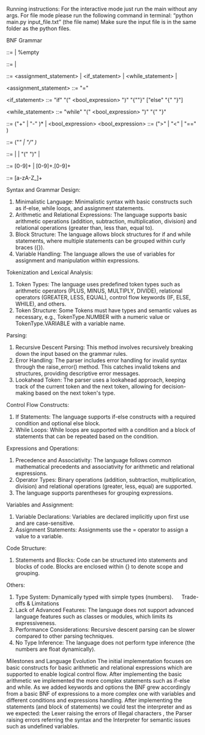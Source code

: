 Running instructions:
For the interactive mode just run the main without any args.
For file mode please run the following command in terminal:
“python main.py input_file.txt” (the file name)
Make sure the input file is in the same folder as the python files.

BNF Grammar


<program>           ::=   <block> | %empty

<block> 	            ::=   <statement> <block>
                        | <statement>

<statement>             ::= <assignment_statement>
                            | <if_statement>
                            | <while_statement>
					 | <expression>

<assignment_statement>  ::= <variable> "=" <expression>

<if_statement>          ::= "if" "(" <bool_expression> ")" "{"<block>"}"
                            ["else" "{" <block> "}"]

<while_statement>     ::= "while" "(" <bool_expression> ")" "{" <block> "}"

<expression>            ::= <term> ("+" <term> | "-" <term>)* 
| <bool_expression>
<bool_expression>       ::=  <term> (">" <term> | "<" <term> | "==" <term>)

<term>                  ::= <factor> ("*" <factor> | "/" <factor>)*

<factor>                ::= <number>
                            | <variable>
                            | "(" <expression> ")"
                            | <factor>

<number>                ::= [0-9]+ | [0-9]+.[0-9]+

<variable>              ::= [a-zA-Z_]+

Syntax and Grammar Design:
1.	Minimalistic Language: Minimalistic syntax with basic constructs such as if-else, while loops, and assignment statements.
2.	Arithmetic and Relational Expressions: The language supports basic arithmetic operations (addition, subtraction, multiplication, division) and relational operations (greater than, less than, equal to).
3.	Block Structure: The language allows block structures for if and while statements, where multiple statements can be grouped within curly braces ({}).
4.	Variable Handling: The language allows the use of variables for assignment and manipulation within expressions.

Tokenization and Lexical Analysis:
1.	Token Types: The language uses predefined token types such as arithmetic operators (PLUS, MINUS, MULTIPLY, DIVIDE), relational operators (GREATER, LESS, EQUAL), control flow keywords (IF, ELSE, WHILE), and others.
2.	Token Structure: Some Tokens must have types and semantic values as necessary, e.g., TokenType.NUMBER with a numeric value or TokenType.VARIABLE with a variable name.

Parsing:
1.	Recursive Descent Parsing: This method involves recursively breaking down the input based on the grammar rules.
2.	Error Handling: The parser includes error handling for invalid syntax through the raise_error() method. This catches invalid tokens and structures, providing descriptive error messages.
3.	Lookahead Token: The parser uses a lookahead approach, keeping track of the current token and the next token, allowing for decision-making based on the next token's type.

Control Flow Constructs:
1.	If Statements: The language supports if-else constructs with a required condition and optional else block.
2.	While Loops: While loops are supported with a condition and a block of statements that can be repeated based on the condition.

Expressions and Operations:
1.	Precedence and Associativity: The language follows common mathematical precedents and associativity for arithmetic and relational expressions.
2.	Operator Types: Binary operations (addition, subtraction, multiplication, division) and relational operations (greater, less, equal) are supported.
3.	The language supports parentheses for grouping expressions.

Variables and Assignment:
1.	Variable Declarations: Variables are declared implicitly upon first use and are case-sensitive.
2.	Assignment Statements: Assignments use the = operator to assign a value to a variable.

Code Structure:
1.	Statements and Blocks: Code can be structured into statements and blocks of code. Blocks are enclosed within {} to denote scope and grouping.

Others:
1.	Type System: Dynamically typed with simple types (numbers).
 
Trade-offs & Limitations
1.	Lack of Advanced Features: The language does not support advanced language features such as classes or modules, which limits its expressiveness.
2.	Performance Considerations: Recursive descent parsing can be slower compared to other parsing techniques.
3.	No Type Inference: The language does not perform type inference (the numbers are float dynamically).

Milestones and Language Evolution
The initial implementation focuses on basic constructs for basic arithmetic and relational expressions which are supported to enable logical control flow.
After implementing the basic arithmetic we implemented the more complex statements such as if-else and while.
As we added keywords and options the BNF grew accordingly from a basic BNF of expressions to a more complex one with variables and different conditions and expressions handling.
After implementing the statements (and block of statements) we could test the interpreter and as we expected: the Lexer raising the errors of Illegal characters , the Parser raising errors referring the syntax and the Interpreter for semantic issues such as undefined variables.
